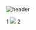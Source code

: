 ![header](https://capsule-render.vercel.app/api?type=waving&color=gradient&height=300&section=header&text=Hi!%20i'm%20tae%20woo%20🤗&desc=%20&fontSize=60&fontAlignY=40&descSize=25&descAlignY=58&animation=fadeIn)

1
<img src="https://img.shields.io/badge/Python-3776AB?style=for-the-badge&logo=Python&logoColor=white">
2
